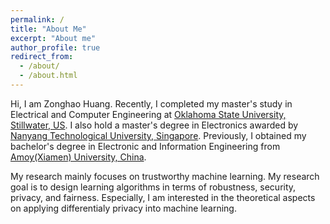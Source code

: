 ```yaml
---
permalink: /
title: "About Me"
excerpt: "About me"
author_profile: true
redirect_from: 
  - /about/
  - /about.html
---
```


Hi, I am Zonghao Huang. Recently, I completed my master's study in Electrical and Computer Engineering at [Oklahoma State University, Stillwater, US](https://go.okstate.edu/). I also hold a master's degree in Electronics awarded by [Nanyang Technological University, Singapore](https://www.ntu.edu.sg/Pages/home.aspx). Previously, I obtained my bachelor's degree in Electronic and Information Engineering from [Amoy(Xiamen) University, China](https://en.xmu.edu.cn/).

My research mainly focuses on trustworthy machine learning. My research goal is to design learning algorithms in terms of robustness, security, privacy, and fairness. Especially, I am interested in the theoretical aspects on applying differentialy privacy into machine learning.
